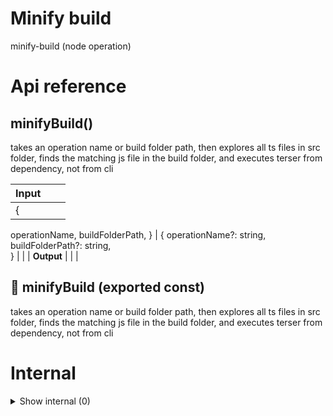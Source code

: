 # Minify build

minify-build (node operation)



# Api reference

## minifyBuild()

takes an operation name or build folder path, then explores all ts files in src folder, finds the matching js file in the build folder, and executes terser from dependency, not from cli


| Input      |    |    |
| ---------- | -- | -- |
| {
  operationName,
  buildFolderPath,
} | { operationName?: string, <br />buildFolderPath?: string, <br /> } |  |
| **Output** |    |    |



## 📄 minifyBuild (exported const)

takes an operation name or build folder path, then explores all ts files in src folder, finds the matching js file in the build folder, and executes terser from dependency, not from cli

# Internal

<details><summary>Show internal (0)</summary>
  
  
  </details>

